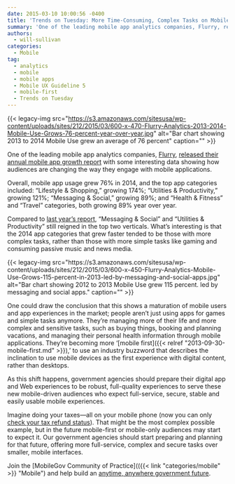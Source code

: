 ```yaml
---
date: 2015-03-10 10:00:56 -0400
title: 'Trends on Tuesday: More Time-Consuming, Complex Tasks on Mobile Platforms'
summary: 'One of the leading mobile app analytics companies, Flurry, released their annual mobile app growth report with some interesting data showing how audiences are changing the way they engage with mobile applications. Overall, mobile app usage grew 76% in 2014, and the top app categories included: &ldquo;Lifestyle & Shopping,&rdquo; growing 174%; &ldquo;Utilities & Productivity,&rdquo; growing'
authors:
  - will-sullivan
categories:
  - Mobile
tag:
  - analytics
  - mobile
  - mobile apps
  - Mobile UX Guideline 5
  - mobile-first
  - Trends on Tuesday
---
```


{{< legacy-img src="https://s3.amazonaws.com/sitesusa/wp-content/uploads/sites/212/2015/03/600-x-470-Flurry-Analytics-2013-2014-Mobile-Use-Grows-76-percent-year-over-year.jpg" alt="Bar chart showing 2013 to 2014 Mobile Use grew an average of 76 percent" caption="" >}} 

One of the leading mobile app analytics companies, <a href="http://www.flurry.com/" target="_blank">Flurry</a>, <a href="http://www.flurry.com/blog/flurry-insights/shopping-productivity-and-messaging-give-mobile-another-stunning-growth-year#.VOT2AFPF-Zk" target="_blank">released their annual mobile app growth report</a> with some interesting data showing how audiences are changing the way they engage with mobile applications.

Overall, mobile app usage grew 76% in 2014, and the top app categories included: “Lifestyle & Shopping,” growing 174%; “Utilities & Productivity,” growing 121%; “Messaging & Social,” growing 89%; and “Health & Fitness” and “Travel” categories, both growing 89% year over year.

<p dir="ltr">
  Compared to <a href="http://www.flurry.com/bid/103601/Mobile-Use-Grows-115-in-2013-Propelled-by-Messaging-Apps" target="_blank">last year’s report</a>, “Messaging & Social” and “Utilities & Productivity” still reigned in the top two verticals. What’s interesting is that the 2014 app categories that grew faster tended to be those with more complex tasks, rather than those with more simple tasks like gaming and consuming passive music and news media.
</p> {{< legacy-img src="https://s3.amazonaws.com/sitesusa/wp-content/uploads/sites/212/2015/03/600-x-450-Flurry-Analytics-Mobile-Use-Grows-115-percent-in-2013-led-by-messaging-and-social-apps.jpg" alt="Bar chart showing 2012 to 2013 Mobile Use grew 115 percent. led by messaging and social apps." caption="" >}} 

One could draw the conclusion that this shows a maturation of mobile users and app experiences in the market; people aren&#8217;t just using apps for games and simple tasks anymore. They’re managing more of their life and more complex and sensitive tasks, such as buying things, booking and planning vacations, and managing their personal health information through mobile applications. They’re becoming more ‘[mobile first]({{< relref "2013-09-30-mobile-first.md" >}}),’ to use an industry buzzword that describes the inclination to use mobile devices as the first experience with digital content, rather than desktops.

As this shift happens, government agencies should prepare their digital app and Web experiences to be robust, full-quality experiences to serve these new mobile-driven audiences who expect full-service, secure, stable and easily usable mobile experiences.

Imagine doing your taxes—all on your mobile phone (now you can only [check your tax refund status](https://www.WHATEVER/2015/02/19/irs2go-app-provides-multi-symptom-relief-for-tax-anxiety/ "IRS2Go App Provides Multi-Symptom Relief for Tax Anxiety")). That might be the most complex possible example, but in the future mobile-first or mobile-only audiences may start to expect it. Our government agencies should start preparing and planning for that future, offering more full-service, complex and secure tasks over smaller, mobile interfaces.

Join the [MobileGov Community of Practice](({{< link "categories/mobile" >}} "Mobile") and help build an [anytime, anywhere government future](https://www.WHATEVER/2015/01/29/how-government-will-accelerate-anytime-anywhere-services-and-information-in-2015/ "How Government will Accelerate Anytime, Anywhere Services and Information in 2015").